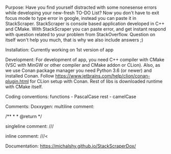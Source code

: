 Purpose:
  Have you find yourself distracted with some nonesense errors while developing your new-fresh TO-DO List?
  Now you don't have to exit focus mode to type error in google, instead you can paste it in StackScraper.
  StackScraper is console based application developed in C++ and CMake.
  With StackScraper you can paste error, and get instant respond with question related to your problem from StackOverflow.
  Question on itself won't help you much, that is why we also include answers ;)

Installation:
  Currently working on 1st version of app

Development:
  For development of app, you need C++ compiler with CMake (VSC with MinGW or other compiler and CMake addon or CLion).
  Also, as we use Conan package manager you need Python 3.6 (or newer) and installed Conan. Follow https://www.jetbrains.com/help/clion/conan-plugin.html for CLion setup with Conan.
  Rest of libs is downloaded runtime with CMake itself.

Coding conventions:
  functions - PascalCase
  rest - camelCase

Comments:
  Doxxygen:
  multiline comment:
  
   /**
    * 
    *  @return 
    */

  singleline comment:
  ///

  inline comment:
  ///<
  
Documentation:
https://michalshy.github.io/StackScraperDox/
